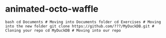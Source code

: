 # animated-octo-waffle
```bash cd Documents # Moving into Documents folder cd Exercises # Moving into the new folder git clone https://github.com/???/MyDuckDB.git # Cloning your repo cd MyDuckDB # Moving into our repo ```
